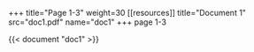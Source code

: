 +++
title="Page 1-3"
weight=30
[[resources]]
title="Document 1"
src="doc1.pdf"
name="doc1"
+++
page 1-3

{{< document "doc1" >}}
